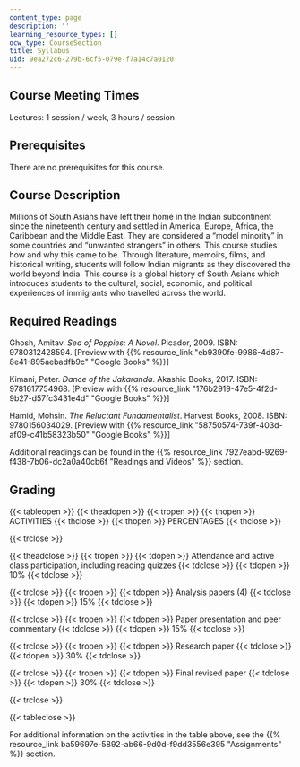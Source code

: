 ```yaml
---
content_type: page
description: ''
learning_resource_types: []
ocw_type: CourseSection
title: Syllabus
uid: 9ea272c6-279b-6cf5-079e-f7a14c7a0120
---
```


Course Meeting Times
--------------------

Lectures: 1 session / week, 3 hours / session

Prerequisites
-------------

There are no prerequisites for this course.

Course Description
------------------

Millions of South Asians have left their home in the Indian subcontinent since the nineteenth century and settled in America, Europe, Africa, the Caribbean and the Middle East. They are considered a “model minority” in some countries and “unwanted strangers” in others. This course studies how and why this came to be. Through literature, memoirs, films, and historical writing, students will follow Indian migrants as they discovered the world beyond India. This course is a global history of South Asians which introduces students to the cultural, social, economic, and political experiences of immigrants who travelled across the world.

Required Readings
-----------------

Ghosh, Amitav. _Sea of Poppies: A Novel_. Picador, 2009. ISBN: 9780312428594. \[Preview with {{% resource_link "eb9390fe-9986-4d87-8e41-895aebadfb9c" "Google Books" %}}\]

Kimani, Peter. _Dance of the Jakaranda_. Akashic Books, 2017. ISBN: 9781617754968. \[Preview with {{% resource_link "176b2919-47e5-4f2d-9b27-d57fc3431e4d" "Google Books" %}}\]

Hamid, Mohsin. _The Reluctant Fundamentalist_. Harvest Books, 2008. ISBN: 9780156034029. \[Preview with {{% resource_link "58750574-739f-403d-af09-c41b58323b50" "Google Books" %}}\]

Additional readings can be found in the {{% resource_link 7927eabd-9269-f438-7b06-dc2a0a40cb6f "Readings and Videos" %}} section.

Grading 
--------

{{< tableopen >}}
{{< theadopen >}}
{{< tropen >}}
{{< thopen >}}
ACTIVITIES
{{< thclose >}}
{{< thopen >}}
PERCENTAGES
{{< thclose >}}

{{< trclose >}}

{{< theadclose >}}
{{< tropen >}}
{{< tdopen >}}
Attendance and active class participation, including reading quizzes
{{< tdclose >}}
{{< tdopen >}}
10%
{{< tdclose >}}

{{< trclose >}}
{{< tropen >}}
{{< tdopen >}}
Analysis papers (4)
{{< tdclose >}}
{{< tdopen >}}
15%
{{< tdclose >}}

{{< trclose >}}
{{< tropen >}}
{{< tdopen >}}
Paper presentation and peer commentary
{{< tdclose >}}
{{< tdopen >}}
15%
{{< tdclose >}}

{{< trclose >}}
{{< tropen >}}
{{< tdopen >}}
Research paper
{{< tdclose >}}
{{< tdopen >}}
30%
{{< tdclose >}}

{{< trclose >}}
{{< tropen >}}
{{< tdopen >}}
Final revised paper
{{< tdclose >}}
{{< tdopen >}}
30%
{{< tdclose >}}

{{< trclose >}}

{{< tableclose >}}

For additional information on the activities in the table above, see the {{% resource_link ba59697e-5892-ab66-9d0d-f9dd3556e395 "Assignments" %}} section.